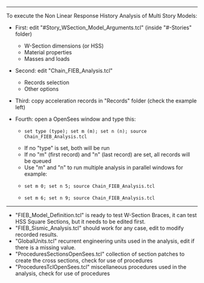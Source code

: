 ----------------------------------------------------------------------------------------------------
To execute the Non Linear Response History Analysis of Multi Story Models:

* First: edit "#Story_WSection_Model_Arguments.tcl" (inside "#-Stories" folder)
  * W-Section dimensions (or HSS)
  * Material properties
  * Masses and loads
* Second: edit "Chain_FIEB_Analysis.tcl"
  * Records selection
  * Other options
* Third: copy acceleration records in "Records" folder (check the example left) 
* Fourth: open a OpenSees window and type this:

  *     set type (type); set m (m); set n (n); source Chain_FIEB_Analysis.tcl
  * If no "type" is set, both will be run
  * If no "m" (first record) and "n" (last record) are set, all records will be queued
  * Use "m" and "n" to run multiple analysis in parallel windows for example:
  *     set m 0; set n 5; source Chain_FIEB_Analysis.tcl
  *     set m 6; set n 9; source Chain_FIEB_Analysis.tcl
----------------------------------------------------------------------------------------------------

* "FIEB_Model_Definition.tcl" is ready to test W-Section Braces, it can test HSS Square Sections, but it needs to be edited first.
* "FIEB_Sismic_Analysis.tcl" should work for any case, edit to modify recorded results. 
* "GlobalUnits.tcl" recurrent engineering units used in the analysis, edit if there is a missing value.
* "ProceduresSectionsOpenSees.tcl" collection of section patches to create the cross sections, check for use of procedures
* "ProceduresTclOpenSees.tcl" miscellaneous procedures used in the analysis, check for use of procedures

